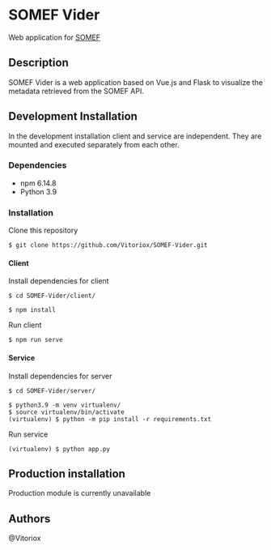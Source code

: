 # SOMEF Vider
Web application for [SOMEF](https://github.com/KnowledgeCaptureAndDiscovery/somef)

## Description
SOMEF Vider is a web application based on Vue.js and Flask to visualize the metadata retrieved from the
SOMEF API.


## Development Installation
In the development installation client and service are independent. They are mounted and executed separately
from each other.

### Dependencies

* npm 6.14.8
* Python 3.9

### Installation

Clone this repository
```
$ git clone https://github.com/Vitoriox/SOMEF-Vider.git      
```

#### Client
Install dependencies for client
```
$ cd SOMEF-Vider/client/
```
```
$ npm install
```
Run client
```
$ npm run serve
```

#### Service
Install dependencies for server
```
$ cd SOMEF-Vider/server/
```
```
$ python3.9 -m venv virtualenv/
$ source virtualenv/bin/activate 
(virtualenv) $ python -m pip install -r requirements.txt
```
Run service
```
(virtualenv) $ python app.py
```



## Production installation
Production module is currently unavailable

## Authors
@Vitoriox
